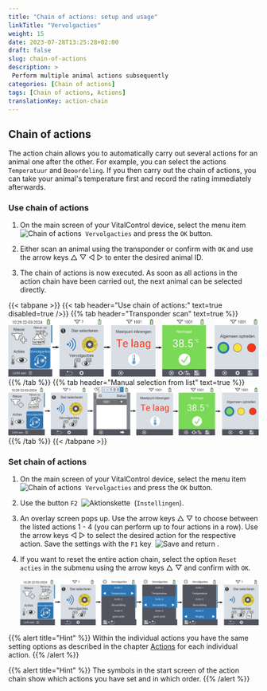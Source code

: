 ```yaml
---
title: "Chain of actions: setup and usage"
linkTitle: "Vervolgacties"
weight: 15
date: 2023-07-28T13:25:28+02:00
draft: false
slug: chain-of-actions
description: >
 Perform multiple animal actions subsequently
categories: [Chain of actions]
tags: [Chain of actions, Actions]
translationKey: action-chain
---
```

## Chain of actions

The action chain allows you to automatically carry out several actions for an animal one after the other. For example, you can select the actions `Temperatuur` and `Beoordeling`. If you then carry out the chain of actions, you can take your animal's temperature first and record the rating immediately afterwards.

### Use chain of actions

1. On the main screen of your VitalControl device, select the menu item &nbsp;<img src="/icons/actions/action-chain.svg" width="35" align="bottom" alt="Chain of actions" />&nbsp; `Vervolgacties` and press the `OK` button.

2. Either scan an animal using the transponder or confirm with `OK` and use the arrow keys △ ▽ ◁ ▷ to enter the desired animal ID.

3. The chain of actions is now executed. As soon as all actions in the action chain have been carried out, the next animal can be selected directly.

{{< tabpane >}}
{{< tab header="Use chain of actions:" text=true disabled=true />}}
{{% tab header="Transponder scan" text=true %}}
 ![VitalControl: Menu chain of actions](images/chainofactions-scan.png "Chain of actions")
{{% /tab %}}
{{% tab header="Manual selection from list" text=true %}}
 ![VitalControl: Menu chain of actions](images/chainofactions.png "Chain of actions")
{{% /tab %}}
{{< /tabpane >}}

### Set chain of actions

1. On the main screen of your VitalControl device, select the menu item &nbsp;<img src="/icons/actions/action-chain.svg" width="35" align="bottom" alt="Chain of actions" />&nbsp; `Vervolgacties` and press the `OK` button.

2. Use the button `F2` &nbsp;<img src="/icons/gear.svg" width="25" align="bottom" alt="Aktionskette" />&nbsp; (`Instellingen`).

3. An overlay screen pops up. Use the arrow keys △ ▽ to choose between the listed actions 1 - 4 (you can perform up to four actions in a row). Use the arrow keys ◁ ▷ to select the desired action for the respective action. Save the settings with the `F1` key &nbsp;<img src="/icons/footer/save_exit.svg" width="65" align="bottom" alt="Save and return" />&nbsp;.

4. If you want to reset the entire action chain, select the option `Reset acties` in the submenu using the arrow keys △ ▽ and confirm with `OK`.

    ![VitalControl: Menu chain of actions](images/setchainofactions.png "Set chain of actions")

{{% alert title="Hint" %}}
Within the individual actions you have the same setting options as described in the chapter [Actions](../acties) for each individual action.
{{% /alert %}}

{{% alert title="Hint" %}}
The symbols in the start screen of the action chain show which actions you have set and in which order.
{{% /alert %}}